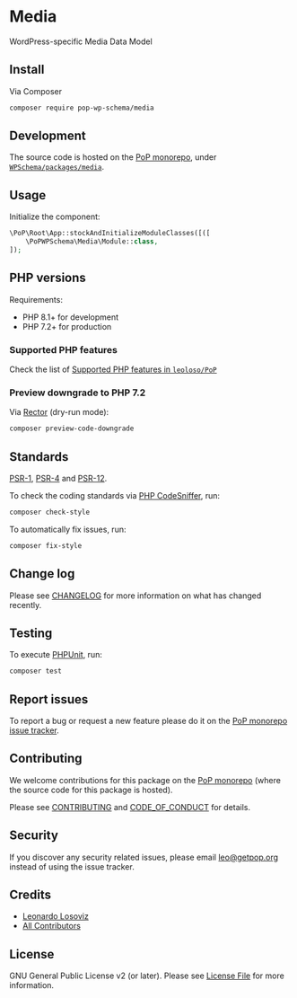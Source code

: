 # Media

<!--
[![Build Status][ico-travis]][link-travis]
[![Quality Score][ico-code-quality]][link-code-quality]
[![Software License][ico-license]](LICENSE.md)
[![Latest Version on Packagist][ico-version]][link-packagist]
[![Coverage Status][ico-scrutinizer]][link-scrutinizer]
[![Total Downloads][ico-downloads]][link-downloads]
-->

WordPress-specific Media Data Model

## Install

Via Composer

``` bash
composer require pop-wp-schema/media
```

## Development

The source code is hosted on the [PoP monorepo](https://github.com/leoloso/PoP), under [`WPSchema/packages/media`](https://github.com/leoloso/PoP/tree/master/layers/WPSchema/packages/media).

## Usage

Initialize the component:

``` php
\PoP\Root\App::stockAndInitializeModuleClasses([([
    \PoPWPSchema\Media\Module::class,
]);
```

## PHP versions

Requirements:

- PHP 8.1+ for development
- PHP 7.2+ for production

### Supported PHP features

Check the list of [Supported PHP features in `leoloso/PoP`](https://github.com/leoloso/PoP/blob/master/docs/supported-php-features.md)

### Preview downgrade to PHP 7.2

Via [Rector](https://github.com/rectorphp/rector) (dry-run mode):

```bash
composer preview-code-downgrade
```

## Standards

[PSR-1](https://www.php-fig.org/psr/psr-1), [PSR-4](https://www.php-fig.org/psr/psr-4) and [PSR-12](https://www.php-fig.org/psr/psr-12).

To check the coding standards via [PHP CodeSniffer](https://github.com/squizlabs/PHP_CodeSniffer), run:

``` bash
composer check-style
```

To automatically fix issues, run:

``` bash
composer fix-style
```

## Change log

Please see [CHANGELOG](CHANGELOG.md) for more information on what has changed recently.

## Testing

To execute [PHPUnit](https://phpunit.de/), run:

``` bash
composer test
```

## Report issues

To report a bug or request a new feature please do it on the [PoP monorepo issue tracker](https://github.com/leoloso/PoP/issues).

## Contributing

We welcome contributions for this package on the [PoP monorepo](https://github.com/leoloso/PoP) (where the source code for this package is hosted).

Please see [CONTRIBUTING](CONTRIBUTING.md) and [CODE_OF_CONDUCT](CODE_OF_CONDUCT.md) for details.

## Security

If you discover any security related issues, please email leo@getpop.org instead of using the issue tracker.

## Credits

- [Leonardo Losoviz][link-author]
- [All Contributors][link-contributors]

## License

GNU General Public License v2 (or later). Please see [License File](LICENSE.md) for more information.

[ico-version]: https://img.shields.io/packagist/v/pop-wp-schema/media.svg?style=flat-square
[ico-license]: https://img.shields.io/badge/license-GPLv2-brightgreen.svg?style=flat-square
[ico-travis]: https://img.shields.io/travis/pop-wp-schema/media/master.svg?style=flat-square
[ico-scrutinizer]: https://img.shields.io/scrutinizer/coverage/g/pop-wp-schema/media.svg?style=flat-square
[ico-code-quality]: https://img.shields.io/scrutinizer/g/pop-wp-schema/media.svg?style=flat-square
[ico-downloads]: https://img.shields.io/packagist/dt/pop-wp-schema/media.svg?style=flat-square

[link-packagist]: https://packagist.org/packages/pop-wp-schema/media
[link-travis]: https://travis-ci.org/pop-wp-schema/media
[link-scrutinizer]: https://scrutinizer-ci.com/g/pop-wp-schema/media/code-structure
[link-code-quality]: https://scrutinizer-ci.com/g/pop-wp-schema/media
[link-downloads]: https://packagist.org/packages/pop-wp-schema/media
[link-author]: https://github.com/leoloso
[link-contributors]: ../../../../../../contributors

